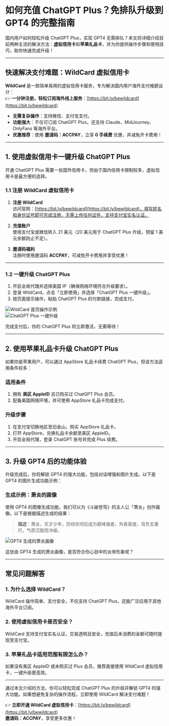 # 如何充值 ChatGPT Plus？免排队升级到 GPT4 的完整指南

国内用户如何轻松升级 ChatGPT Plus，实现 GPT4 无需排队？本文将详细介绍目前两种主流的解决方法：**虚拟信用卡**和**苹果礼品卡**，并为你提供操作步骤和使用技巧，助你快速完成升级！

---

## 快速解决支付难题：WildCard 虚拟信用卡

**WildCard** 是一款简单易用的虚拟信用卡服务，专为解决国内用户海外支付难题设计：  
👉 **一分钟注册，轻松订阅海外线上服务**：[https://bit.ly/bewildcard](https://bit.ly/bewildcard)  
- **无需复杂操作**：支持微信、支付宝支付。  
- **功能强大**：不仅可订阅 ChatGPT Plus，还支持 Claude、MidJourney、OnlyFans 等海外平台。  
- **优惠推荐**：使用 **邀请码：ACCPAY**，立享 **0 手续费** 优惠，并减免开卡费用！  

---

## 1. 使用虚拟信用卡一键升级 ChatGPT Plus

开通 ChatGPT Plus 需要一张国外信用卡，但由于国内信用卡限制较多，虚拟信用卡是最方便的选择。

### 1.1 注册 WildCard 虚拟信用卡

1. **注册 WildCard**  
   访问官网：[https://bit.ly/bewildcard](https://bit.ly/bewildcard)，填写姓名和身份证号即可完成注册，无需上传任何证件，支持支付宝实名认证。

2. **充值账户**  
   使用支付宝或微信转入 21 美元（20 美元用于 ChatGPT Plus 升级，预留 1 美元余额防止不足）。  

3. **邀请码福利**  
   注册时使用邀请码 **ACCPAY**，可减免开卡费用并享受优惠！

---

### 1.2 一键升级 ChatGPT Plus

1. 开启全局代理并选择美国 IP（确保网络环境符合升级要求）。  
2. 登录 WildCard，点击「立即使用」并选择「ChatGPT Plus 一键升级」。  
3. 按页面提示操作，粘贴 ChatGPT Plus 的付款链接，完成支付。  

![WildCard 首页操作示例](https://groot-1253585616.cos.ap-shanghai.myqcloud.com/md/wildcard_home.png)  
![ChatGPT Plus 一键升级](https://groot-1253585616.cos.ap-shanghai.myqcloud.com/md/chatgpt_plus_1.png)  

完成支付后，你的 ChatGPT Plus 将立即激活，无需等待！

---

## 2. 使用苹果礼品卡升级 ChatGPT Plus

如果你是苹果用户，可以通过 AppStore 礼品卡续费 ChatGPT Plus，但该方法适用条件较多：

### 适用条件

1. 拥有 **美区 AppleID** 且已购买过 ChatGPT Plus 会员。  
2. 配备美国网络环境，并可使用 AppStore 礼品卡完成支付。  

### 升级步骤

1. 在支付宝切换地区至旧金山，购买 AppStore 礼品卡。  
2. 打开 AppStore，兑换礼品卡余额至美区 AppleID。  
3. 开启全局代理，登录 ChatGPT 账号并完成 Plus 续费。  

---

## 3. 升级 GPT4 后的功能体验

升级完成后，你将解锁 GPT4 的强大功能，包括对话增强和图片生成。以下是 GPT4 的图片生成功能示例：

### 生成示例：萧炎的画像

使用 GPT4 的图像生成功能，我们可以为《斗破苍穹》的主人公「萧炎」创作画像。以下是根据描述生成的结果：

> **描述**：萧炎，天才少年，历经坎坷后成为巅峰强者，外表英俊，背负玄重尺，气质沉稳而冷峻。

![GPT4 生成的萧炎画像](https://groot-1253585616.cos.ap-shanghai.myqcloud.com/md/xiaoyan.jpg)  

这张由 GPT4 生成的萧炎画像，是否符合你心目中的炎帝形象呢？

---

## 常见问题解答

### 1. 为什么选择 WildCard？
WildCard 操作简单、支付安全，不仅支持 ChatGPT Plus，还能广泛应用于其他海外平台订阅。

### 2. 使用虚拟信用卡是否安全？
WildCard 支持支付宝实名认证，交易透明且安全，充值后未消费的金额可随时提现至支付宝。

### 3. 苹果礼品卡适用范围有限怎么办？
如果没有美区 AppleID 或未购买过 Plus 会员，推荐直接使用 WildCard 虚拟信用卡，一键升级更高效。

---

通过本文介绍的方法，你可以轻松完成 ChatGPT Plus 的升级并解锁 GPT4 的强大功能。如果想避免复杂的操作流程，立即使用 WildCard 解决支付难题！

👉 **立即开通 WildCard 虚拟信用卡**：[https://bit.ly/bewildcard](https://bit.ly/bewildcard)  
**邀请码：ACCPAY**，享受更多优惠！
